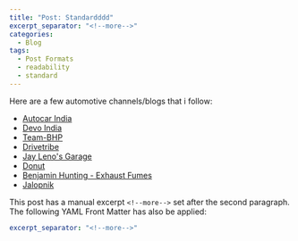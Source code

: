 ```yaml
---
title: "Post: Standardddd"
excerpt_separator: "<!--more-->"
categories:
  - Blog
tags:
  - Post Formats
  - readability
  - standard
---
```


Here are a few automotive channels/blogs that i follow:


- [Autocar India](https://www.youtube.com/@autocarindia1)
- [Devo India](https://www.youtube.com/@devoIndia)
- [Team-BHP](https://www.team-bhp.com/)
- [Drivetribe](https://www.youtube.com/@Drivetribe)
- [Jay Leno's Garage](https://www.youtube.com/@jaylenosgarage)
- [Donut](https://www.youtube.com/@Donut)
- [Benjamin Hunting - Exhaust Fumes](https://benjaminhunting.com/category/exhaust-fumes/)
- [Jalopnik](https://jalopnik.com/)


<!--more-->

This post has a manual excerpt `<!--more-->` set after the second paragraph. The following YAML Front Matter has also be applied:

```yaml
excerpt_separator: "<!--more-->"
```


